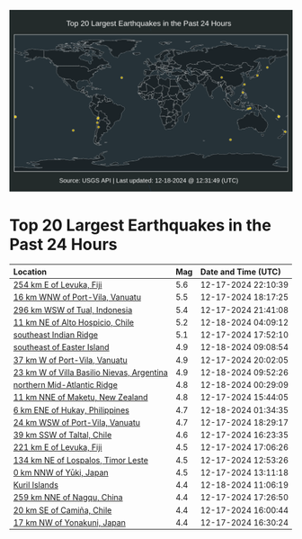 ![Map](./map.png)

# Top 20 Largest Earthquakes in the Past 24 Hours

| Location | Mag | Date and Time (UTC) |
|:---|:---|:---|
| [254 km E of Levuka, Fiji](https://earthquake.usgs.gov/earthquakes/eventpage/us7000nznb) | 5.6 | 12-17-2024 22:10:39 |
| [16 km WNW of Port-Vila, Vanuatu](https://earthquake.usgs.gov/earthquakes/eventpage/us7000nzln) | 5.5 | 12-17-2024 18:17:25 |
| [296 km WSW of Tual, Indonesia](https://earthquake.usgs.gov/earthquakes/eventpage/us7000nzn6) | 5.4 | 12-17-2024 21:41:08 |
| [11 km NE of Alto Hospicio, Chile](https://earthquake.usgs.gov/earthquakes/eventpage/us7000nzpr) | 5.2 | 12-18-2024 04:09:12 |
| [southeast Indian Ridge](https://earthquake.usgs.gov/earthquakes/eventpage/us7000nzlh) | 5.1 | 12-17-2024 17:52:10 |
| [southeast of Easter Island](https://earthquake.usgs.gov/earthquakes/eventpage/us7000nzrn) | 4.9 | 12-18-2024 09:08:54 |
| [37 km W of Port-Vila, Vanuatu](https://earthquake.usgs.gov/earthquakes/eventpage/us7000nzmj) | 4.9 | 12-17-2024 20:02:05 |
| [23 km W of Villa Basilio Nievas, Argentina](https://earthquake.usgs.gov/earthquakes/eventpage/us7000nzrr) | 4.9 | 12-18-2024 09:52:26 |
| [northern Mid-Atlantic Ridge](https://earthquake.usgs.gov/earthquakes/eventpage/us7000nzp7) | 4.8 | 12-18-2024 00:29:09 |
| [11 km NNE of Maketu, New Zealand](https://earthquake.usgs.gov/earthquakes/eventpage/us7000nzkk) | 4.8 | 12-17-2024 15:44:05 |
| [6 km ENE of Hukay, Philippines](https://earthquake.usgs.gov/earthquakes/eventpage/us7000nzpf) | 4.7 | 12-18-2024 01:34:35 |
| [24 km WSW of Port-Vila, Vanuatu](https://earthquake.usgs.gov/earthquakes/eventpage/us7000nzlp) | 4.7 | 12-17-2024 18:29:17 |
| [39 km SSW of Taltal, Chile](https://earthquake.usgs.gov/earthquakes/eventpage/us7000nzkr) | 4.6 | 12-17-2024 16:23:35 |
| [221 km E of Levuka, Fiji](https://earthquake.usgs.gov/earthquakes/eventpage/us7000nzl8) | 4.5 | 12-17-2024 17:06:26 |
| [134 km NE of Lospalos, Timor Leste](https://earthquake.usgs.gov/earthquakes/eventpage/us7000nziy) | 4.5 | 12-17-2024 12:53:26 |
| [0 km NNW of Yūki, Japan](https://earthquake.usgs.gov/earthquakes/eventpage/us7000nzj3) | 4.5 | 12-17-2024 13:11:18 |
| [Kuril Islands](https://earthquake.usgs.gov/earthquakes/eventpage/us7000nzs8) | 4.4 | 12-18-2024 11:06:19 |
| [259 km NNE of Nagqu, China](https://earthquake.usgs.gov/earthquakes/eventpage/us7000nzl9) | 4.4 | 12-17-2024 17:26:50 |
| [20 km SE of Camiña, Chile](https://earthquake.usgs.gov/earthquakes/eventpage/us7000nzkn) | 4.4 | 12-17-2024 16:00:44 |
| [17 km NW of Yonakuni, Japan](https://earthquake.usgs.gov/earthquakes/eventpage/us7000nzl5) | 4.4 | 12-17-2024 16:30:24 |
